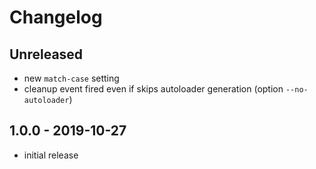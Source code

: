 # Changelog

## Unreleased

- new `match-case` setting
- cleanup event fired even if skips autoloader generation (option `--no-autoloader`)

## 1.0.0 - 2019-10-27

- initial release
